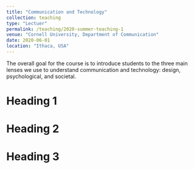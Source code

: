 ```yaml
---
title: "Communication and Technology"
collection: teaching
type: "Lectuer"
permalink: /teaching/2020-summer-teaching-1
venue: "Cornell University, Department of Communication"
date: 2020-06-01
location: "Ithaca, USA"
---
```


The overall goal for the course is to introduce students to the three main lenses we use to understand communication and technology: design, psychological, and societal. 

Heading 1
======

Heading 2
======

Heading 3
======
